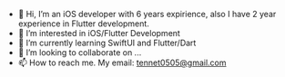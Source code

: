 - 👋 Hi, I’m an iOS developer with 6 years expirience, also I have 2 year experience in Flutter development.
- 👀 I’m interested in iOS/Flutter Development
- 🌱 I’m currently learning SwiftUI and Flutter/Dart
- 💞️ I’m looking to collaborate on ...
- 📫 How to reach me. My email: tennet0505@gmail.com


<!---
tennet0505/tennet0505 is a ✨ special ✨ repository because its `README.md` (this file) appears on your GitHub profile.
You can click the Preview link to take a look at your changes.
--->
